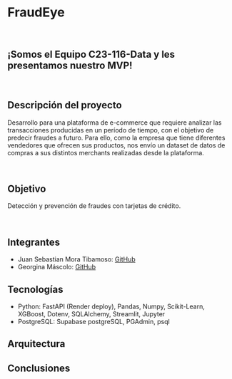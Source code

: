 <H1>FraudEye</H1>
</BR>
<H2>¡Somos el Equipo C23-116-Data y les presentamos nuestro MVP!</H2>
</BR>
<H2>Descripción del proyecto</H2>
<P>Desarrollo para una plataforma de e-commerce que requiere analizar las transacciones producidas en un período de tiempo, con el objetivo de predecir fraudes a futuro. Para ello, como la empresa que tiene diferentes vendedores que ofrecen sus productos, nos envío un dataset de datos de compras a sus distintos merchants realizadas desde la plataforma.</P>
</BR>
<H2>Objetivo</H2>
<P>Detección y prevención de fraudes con tarjetas de crédito.</P>
</BR>

## Integrantes

- Juan Sebastian Mora Tibamoso: [GitHub](https://github.com/JSEB99)
- Georgina Máscolo: [GitHub](https://github.com/GeoArg)

## Tecnologías

- Python: FastAPI (Render deploy), Pandas, Numpy, Scikit-Learn, XGBoost, Dotenv, SQLAlchemy, Streamlit, Jupyter
- PostgreSQL: Supabase postgreSQL, PGAdmin, psql

## Arquitectura

## Conclusiones
